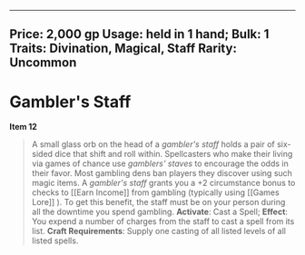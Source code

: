 
---
Price: 2,000 gp
Usage: held in 1 hand;
Bulk: 1
Traits: Divination, Magical, Staff
Rarity: Uncommon
---

# Gambler's Staff

**Item 12**

> A small glass orb on the head of a *gambler's staff* holds a pair of six-sided dice that shift and roll within. Spellcasters who make their living via games of chance use *gamblers' staves* to encourage the odds in their favor. Most gambling dens ban players they discover using such magic items. A *gambler's staff* grants you a +2 circumstance bonus to checks to [[Earn Income]] from gambling (typically using [[Games Lore]] ). To get this benefit, the staff must be on your person during all the downtime you spend gambling.
**Activate**: Cast a Spell;
**Effect**: You expend a number of charges from the staff to cast a spell from its list.
**Craft Requirements**: Supply one casting of all listed levels of all listed spells.
